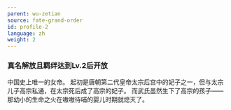 ```yaml
---
parent: wu-zetian
source: fate-grand-order
id: profile-2
language: zh
weight: 2
---
```


### 真名解放且羁绊达到Lv.2后开放

中国史上唯一的女帝。
起初是唐朝第二代皇帝太宗后宫中的妃子之一，但与太宗儿子高宗私通，在太宗死后成了高宗的妃子。
而武氏虽然生下了高宗的孩子——
那幼小的生命之火在嗷嗷待哺的婴儿时期就熄灭了。
